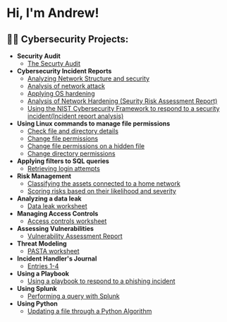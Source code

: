 <h1>Hi, I'm Andrew!</h1>

<h2>👨‍💻 Cybersecurity Projects:</h2>

- <b>Security Audit</b>
  - [The Securty Audit](https://github.com/AndrewGreeneCyber/Security-Audit/blob/main/README.md)
- <b>Cybersecurity Incident Reports</b>
  - [Analyzing Network Structure and security](https://github.com/AndrewGreeneCyber/Incident-Reports/blob/main/README.md)
  - [Analysis of network attack](https://github.com/AndrewGreeneCyber/Network-Attack/blob/main/README.md)
  - [Applying OS hardening](https://github.com/AndrewGreeneCyber/Hardening-OS/blob/main/README.md)
  - [Analysis of Network Hardening (Seurity Risk Assessment Report)](https://github.com/AndrewGreeneCyber/Network-Hardening/blob/main/README.md)
  - [Using the NIST Cybersecurity Framework to respond to a security incident(Incident report analysis)](https://github.com/AndrewGreeneCyber/NIST/blob/main/README.md)
- <b>Using Linux commands to manage file permissions</b>
  - [Check file and directory details](https://github.com/AndrewGreeneCyber/Directory-Details-and-Permission-strings-/blob/main/README.md)
  - [Change file permissions](https://github.com/AndrewGreeneCyber/Change-Permissions/blob/main/README.md)
  - [Change file permissions on a hidden file](https://github.com/AndrewGreeneCyber/Hidden-Files/blob/main/README.md)
  - [Change directory permissions](https://github.com/AndrewGreeneCyber/Changing-Directory-Permissions/blob/main/README.md)
- <b>Applying filters to SQL queries</b>
  - [Retrieving login attempts](https://github.com/AndrewGreeneCyber/Retrieving-login-attemps/blob/main/README.md)
 - <b>Risk Management</b>
   - [Classifying the assets connected to a home network](https://github.com/AndrewGreeneCyber/Asset-Classification/blob/main/README.md)
   - [Scoring risks based on their likelihood and severity](https://github.com/AndrewGreeneCyber/Scoring-Risks/blob/main/README.md)
 - <b>Analyzing a data leak</b>
   - [Data leak worksheet](https://github.com/AndrewGreeneCyber/Data-Leak/blob/main/README.md)
 - <b>Managing Access Controls</b>
   - [Access controls worksheet](https://github.com/AndrewGreeneCyber/Access-Controls/blob/main/README.md)
 - <b>Assessing Vulnerabilities</b>
   - [Vulnerability Assessment Report](https://github.com/AndrewGreeneCyber/Vulnerabilities/blob/main/README.md)
 - <b>Threat Modeling</b>
   - [PASTA worksheet](https://github.com/AndrewGreeneCyber/Threat-Modeling/blob/main/README.md)
- <b>Incident Handler's Journal</b>
   - [Entries 1-4](https://github.com/AndrewGreeneCyber/Journal/blob/main/README.md)
- <b>Using a Playbook</b>
   - [Using a playbook to respond to a phishing incident](https://github.com/AndrewGreeneCyber/Playbook/blob/main/README.md)
 - <b>Using Splunk</b>
   - [Performing a query with Splunk](https://github.com/AndrewGreeneCyber/Splunk/blob/main/README.md)
 - <b>Using Python</b>
   - [Updating a file through a Python Algorithm](https://github.com/AndrewGreeneCyber/Python/blob/main/README.md)
